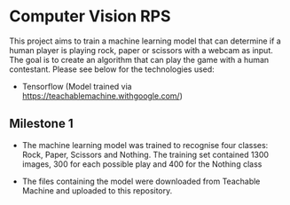 # Computer Vision RPS

This project aims to train a machine learning model that can determine if a human player is playing rock, paper or scissors with a webcam as input. The goal is to create an algorithm that can play the game with a human contestant. Please see below for the technologies used:

- Tensorflow (Model trained via https://teachablemachine.withgoogle.com/)


## Milestone 1

- The machine learning model was trained to recognise four classes: Rock, Paper, Scissors and Nothing. The training set contained 1300 images, 300 for each possible play and 400 for the Nothing class

- The files containing the model were downloaded from Teachable Machine and uploaded to this repository.
